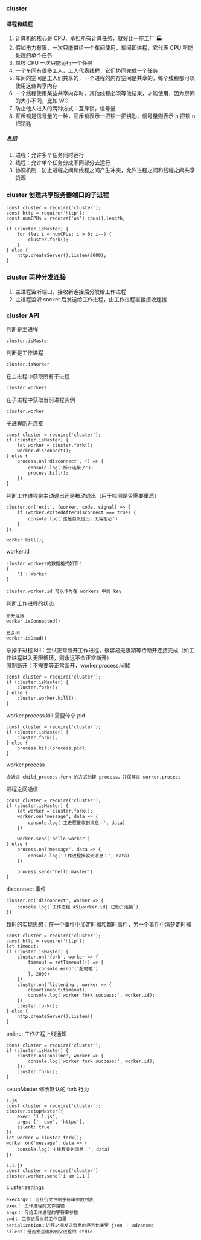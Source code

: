 ### cluster 
#### 进程和线程
1. 计算机的核心是 CPU，承担所有计算任务，就好比一座工厂 🏭
2. 假如电力有限，一次只能供给一个车间使用，车间即进程，它代表 CPU 所能处理的单个任务
3. 单核 CPU 一次只能运行一个任务
4. 一个车间有很多工人，工人代表线程，它们协同完成一个任务
5. 车间的空间是工人们共享的，一个进程的内存空间是共享的，每个线程都可以使用这些共享内存
6. 一个线程使用某些共享内存时，其他线程必须等他结束，才能使用，因为房间的大小不同，比如 WC
7. 防止他人进入的两种方式：互斥锁，信号量
8. 互斥锁是信号量的一种，互斥锁表示一把锁一把钥匙，信号量则表示 n 把锁 n 把钥匙

##### 总结
1. 进程：允许多个任务同时运行
2. 线程：允许单个任务分成不同部分去运行
3. 协调机制：防止进程之间和线程之间产生冲突，允许进程之间和线程之间共享资源

### cluster 创建共享服务器端口的子进程
```
const cluster = require('cluster');
const http = require('http');
const numCPUs = require('os').cpus().length;

if (cluster.isMaster) {
    for (let i = numCPUs; i > 0; i--) {
        cluster.fork();
    }
} else {
    http.createServer().listen(8000);
}
```

### cluster 两种分发连接
1. 主进程监听端口，接收新连接后分发给工作进程
2. 主进程监听 socket 后发送给工作进程，由工作进程直接接收连接

### cluster API
判断是主进程
```
cluster.isMaster
```

判断是工作进程
```
cluster.isWorker
```

在主进程中获取所有子进程
```
cluster.workers
```

在子进程中获取当前进程实例
```
cluster.worker
```

子进程断开连接
```
const cluster = require('cluster');
if (cluster.isMaster) {
    let worker = cluster.fork();
    worker.disconnect();
} else {
    process.on('disconnect', () => {
        console.log('断开连接了');
        process.kill();
    })
}
```   

判断工作进程是主动退出还是被动退出（用于检测是否需要重启）
```
cluster.on('exit', (worker, code, signal) => {
    if (worker.exitedAfterDisconnect === true) {
        console.log('这是自发退出，无需担心')
    }
});

worker.kill();
```

worker.id
```
cluster.workers的数据格式如下：
{
    '1': Worker
}

cluster.worker.id 可以作为在 workers 中的 key
```

判断工作进程的状态
```
断开连接
worker.isConnected()

已关闭
worker.isDead()
```

杀掉子进程 kill：尝试正常断开工作进程，很容易无限期等待断开连接完成（如工作进程进入无限循环，则永远不会正常断开）   
强制断开：不需要等正常断开，worker.process.kill()
```
const cluster = require('cluster');
if (cluster.isMaster) {
    cluster.fork();
} else {
    cluster.worker.kill();
}
```

worker.process.kill 需要传个 pid
```
const cluster = require('cluster');
if (cluster.isMaster) {
    cluster.fork();
} else {
    process.kill(process.pid);
}
```

worker.process
```
会通过 child_process.fork 的方式创建 process，并保存在 worker.process
```

进程之间通信
```
const cluster = require('cluster');
if (cluster.isMaster) {
    let worker = cluster.fork();
    worker.on('message', data => {
        console.log('主进程接收到消息：', data)
    })

    worker.send('hello worker')
} else {
    process.on('message', data => {
        console.log('工作进程接收到消息：', data)
    })

    process.send('hello master')
}
```

disconnect 事件
```
cluster.on('disconnect', worker => {
    console.log(`工作进程 #${worker.id} 已断开连接`)
})
```

超时的实现思想：在一个事件中加定时器和超时事件，另一个事件中清楚定时器
```
const cluster = require('cluster');
const http = require('http');
let timeout;
if (cluster.isMaster) {
    cluster.on('fork', worker => {
        timeout = setTimeout(() => {
            console.error('超时啦')
        }, 2000)
    });
    cluster.on('listening', worker => {
        clearTimeout(timeout);
        console.log('worker fork success:', worker.id);
    });
    cluster.fork();
} else {
    http.createServer().listen()
}
```

online: 工作进程上线通知
```
const cluster = require('cluster');
if (cluster.isMaster) {
    cluster.on('online', worker => {
        console.log('worker fork success:', worker.id);
    });
    cluster.fork();
}
```

setupMaster 修改默认的 fork 行为
```
1.js
const cluster = require('cluster');
cluster.setupMaster({
    exec: '1.1.js',
    args: ['--use', 'https'],
    silent: true
})
let worker = cluster.fork();
worker.on('message', data => {
    console.log('主线程收到消息：', data)
})

1.1.js
const cluster = require('cluster')
cluster.worker.send('i am 1.1')
```

cluster.settings
```
execArgv： 可执行文件的字符串参数列表
exec： 工作进程的文件路径
args： 传给工作进程的字符串参数
cwd： 工作进程当前工作目录
serialization：进程之间发送消息的序列化类型 json ｜ advanced
silent：是否发送输出到父进程的 stdio
```